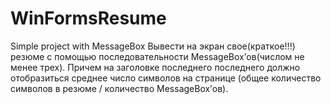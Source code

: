 # WinFormsResume
Simple project with MessageBox
Вывести на экран свое(краткое!!!) резюме с помощью последовательности MessageBox’ов(числом не менее трех). Причем на заголовке последнего 
последнего должно отобразиться среднее число символов на странице (общее количество символов в резюме / количество MessageBox’ов).
